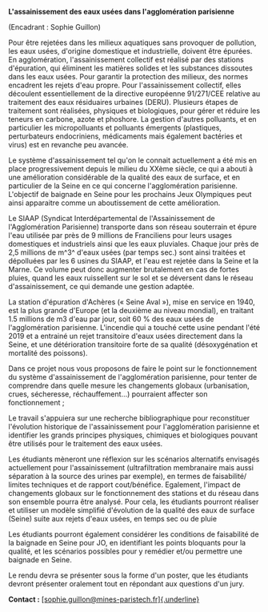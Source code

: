 **L'assainissement des eaux usées dans l'agglomération parisienne**

(Encadrant : Sophie Guillon)

Pour être rejetées dans les milieux aquatiques sans provoquer de
pollution, les eaux usées, d'origine domestique et industrielle, doivent
être épurées. En agglomération, l'assainissement collectif est réalisé
par des stations d'épuration, qui éliminent les matières solides et les
substances dissoutes dans les eaux usées. Pour garantir la protection
des milieux, des normes encadrent les rejets d'eau propre. Pour
l'assainissement collectif, elles découlent essentiellement de la
directive européenne 91/271/CEE relative au traitement des eaux
résiduaires urbaines (DERU). Plusieurs étapes de traitement sont
réalisées, physiques et biologiques, pour gérer et réduire les teneurs
en carbone, azote et phoshore. La gestion d'autres polluants, et en
particulier les micropolluants et polluants émergents (plastiques,
perturbateurs endocriniens, médicaments mais également bactéries et
virus) est en revanche peu avancée.

Le système d'assainissement tel qu'on le connait actuellement a été mis
en place progressivement depuis le milieu du XXème siècle, ce qui a
abouti à une amélioration considérable de la qualité des eaux de
surface, et en particulier de la Seine en ce qui concerne
l'agglomération parisienne. L'objectif de baignade en Seine pour les
prochains Jeux Olympiques peut ainsi apparaitre comme un aboutissement
de cette amélioration.

Le SIAAP (Syndicat Interdépartemental de l'Assainissement de
l'Agglomération Parisienne) transporte dans son réseau souterrain et
épure l'eau utilisée par près de 9 millions de Franciliens pour leurs
usages domestiques et industriels ainsi que les eaux pluviales. Chaque
jour près de 2,5 millions de m^3^ d'eaux usées (par temps sec.) sont
ainsi traitées et dépolluées par les 6 usines du SIAAP, et l'eau est
rejetée dans la Seine et la Marne. Ce volume peut donc augmenter
brutalement en cas de fortes pluies, quand les eaux ruissellent sur le
sol et se déversent dans le réseau d'assainissement, ce qui demande une
gestion adaptée.

La station d'épuration d'Achères (« Seine Aval »), mise en service en
1940, est la plus grande d'Europe (et la deuxième au niveau mondial), en
traitant 1.5 millions de m3 d'eau par jour, soit 60 % des eaux usées de
l'agglomération parisienne. L'incendie qui a touché cette usine pendant
l'été 2019 et a entrainé un rejet transitoire d'eaux usées directement
dans la Seine, et une détérioration transitoire forte de sa qualité
(désoxygénation et mortalité des poissons).

Dans ce projet nous vous proposons de faire le point sur le
fonctionnement du système d'assainissement de l'agglomération
parisienne, pour tenter de comprendre dans quelle mesure les changements
globaux (urbanisation, crues, sécheresse, réchauffement...) pourraient
affecter son fonctionnement ;

Le travail s'appuiera sur une recherche bibliographique pour
reconstituer l\'évolution historique de l'assainissement pour
l'agglomération parisienne et identifier les grands principes physiques,
chimiques et biologiques pouvant être utilisés pour le traitement des
eaux usées.

Les étudiants mèneront une réflexion sur les scénarios alternatifs
envisagés actuellement pour l'assainissement (ultrafiltration
membranaire mais aussi séparation à la source des urines par exemple),
en termes de faisabilité/ limites techniques et de rapport
cout/bénéfice. Egalement, l'impact de changements globaux sur le
fonctionnement des stations et du réseau dans son ensemble pourra être
analysé. Pour cela, les étudiants pourront réaliser et utiliser un
modèle simplifié d'évolution de la qualité des eaux de surface (Seine)
suite aux rejets d'eaux usées, en temps sec ou de pluie

Les étudiants pourront également considérer les conditions de
faisabilité de la baignade en Seine pour JO, en identifiant les points
bloquants pour la qualité, et les scénarios possibles pour y remédier
et/ou permettre une baignade en Seine.

Le rendu devra se présenter sous la forme d'un poster, que les étudiants
devront présenter oralement tout en répondant aux questions d'un jury.

**Contact :**
[[sophie.guillon\@mines-paristech.fr]{.underline}](mailto:sophie.guillon@mines-paristech.fr)

